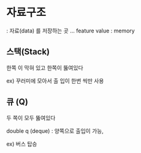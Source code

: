 # 자료구조

: 자료(data) 를 저장하는 곳 ... feature value : memory

## 스택(Stack)

한쪽 이 막혀 있고 한쪽이 뚫여있다

ex) 꾸러미에 모아서 출 입이 한번 씩만 사용

## 큐 (Q)

두 쪽이 모두 뚫여있다

double q (deque) : 양쪽으로 출입이 가능, 

ex) 버스 탑승 